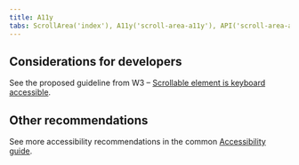 ```yaml
---
title: A11y
tabs: ScrollArea('index'), A11y('scroll-area-a11y'), API('scroll-area-api'), Example('scroll-area-code'), Changelog('scroll-area-changelog')
---
```


## Considerations for developers

See the proposed guideline from W3 – [Scrollable element is keyboard accessible](https://www.w3.org/WAI/standards-guidelines/act/rules/0ssw9k/proposed/).

## Other recommendations

See more accessibility recommendations in the common [Accessibility guide](/core-principles/a11y/).
